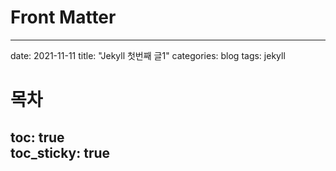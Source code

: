 # Front Matter
---
date: 2021-11-11
title: "Jekyll 첫번째 글1"
categories: blog
tags: jekyll
# 목차
toc: true  
toc_sticky: true 
---
